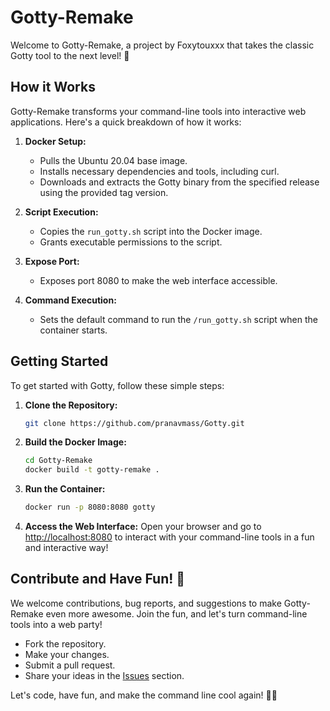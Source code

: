 # Gotty-Remake

Welcome to Gotty-Remake, a project by Foxytouxxx that takes the classic Gotty tool to the next level! 🚀

## How it Works

Gotty-Remake transforms your command-line tools into interactive web applications. Here's a quick breakdown of how it works:

1. **Docker Setup:**
   - Pulls the Ubuntu 20.04 base image.
   - Installs necessary dependencies and tools, including curl.
   - Downloads and extracts the Gotty binary from the specified release using the provided tag version.

2. **Script Execution:**
   - Copies the `run_gotty.sh` script into the Docker image.
   - Grants executable permissions to the script.

3. **Expose Port:**
   - Exposes port 8080 to make the web interface accessible.

4. **Command Execution:**
   - Sets the default command to run the `/run_gotty.sh` script when the container starts.

## Getting Started

To get started with Gotty, follow these simple steps:

1. **Clone the Repository:**
   ```bash
   git clone https://github.com/pranavmass/Gotty.git
   ```

2. **Build the Docker Image:**
   ```bash
   cd Gotty-Remake
   docker build -t gotty-remake .
   ```

3. **Run the Container:**
   ```bash
   docker run -p 8080:8080 gotty
   ```

4. **Access the Web Interface:**
   Open your browser and go to [http://localhost:8080](http://localhost:8080) to interact with your command-line tools in a fun and interactive way!

## Contribute and Have Fun! 🎉

We welcome contributions, bug reports, and suggestions to make Gotty-Remake even more awesome. Join the fun, and let's turn command-line tools into a web party!

- Fork the repository.
- Make your changes.
- Submit a pull request.
- Share your ideas in the [Issues](https://github.com/pranavmass/Gotty/issues) section.

Let's code, have fun, and make the command line cool again! 🤖🎉
